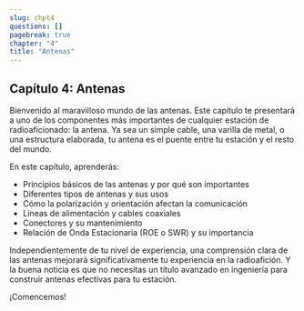 ```yaml
---
slug: chpt4
questions: []
pagebreak: true
chapter: "4"
title: "Antenas"
---
```


## Capítulo 4: Antenas

Bienvenido al maravilloso mundo de las antenas. Este capítulo te presentará a uno de los componentes más importantes de cualquier estación de radioaficionado: la antena. Ya sea un simple cable, una varilla de metal, o una estructura elaborada, tu antena es el puente entre tu estación y el resto del mundo.

En este capítulo, aprenderás:

* Principios básicos de las antenas y por qué son importantes
* Diferentes tipos de antenas y sus usos
* Cómo la polarización y orientación afectan la comunicación
* Líneas de alimentación y cables coaxiales
* Conectores y su mantenimiento
* Relación de Onda Estacionaria (ROE o SWR) y su importancia

Independientemente de tu nivel de experiencia, una comprensión clara de las antenas mejorará significativamente tu experiencia en la radioafición. Y la buena noticia es que no necesitas un título avanzado en ingeniería para construir antenas efectivas para tu estación.

¡Comencemos!